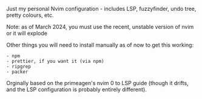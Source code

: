 Just my personal Nvim configuration - includes LSP, fuzzyfinder, undo tree, pretty colours, etc. 

Note: as of March 2024, you must use the recent, unstable version of nvim or it will explode 

Other things you will need to install manually as of now to get this working:

    - npm 
    - prettier, if you want it (via npm) 
    - ripgrep
    - packer

Orginally based on the primeagen's nvim 0 to LSP guide (though it drifts, and the LSP configuration is probably entirely different).

